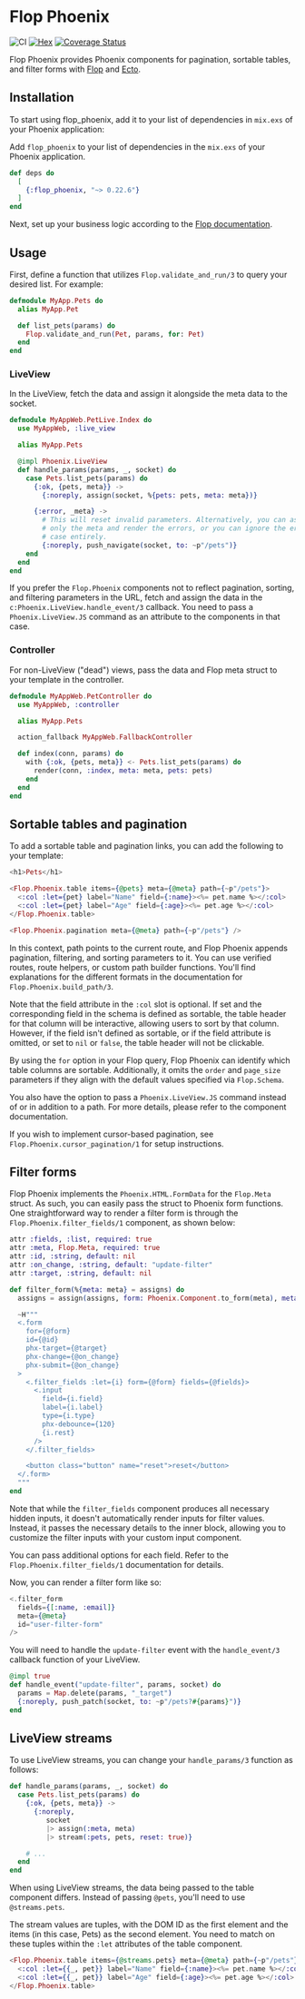 # Flop Phoenix

![CI](https://github.com/woylie/flop_phoenix/workflows/CI/badge.svg) [![Hex](https://img.shields.io/hexpm/v/flop_phoenix)](https://hex.pm/packages/flop_phoenix) [![Coverage Status](https://coveralls.io/repos/github/woylie/flop_phoenix/badge.svg)](https://coveralls.io/github/woylie/flop_phoenix)

Flop Phoenix provides Phoenix components for pagination, sortable tables, and
filter forms with [Flop](https://hex.pm/packages/flop) and
[Ecto](https://hex.pm/packages/ecto).

## Installation

To start using flop_phoenix, add it to your list of dependencies in `mix.exs`
of your Phoenix application:

Add `flop_phoenix` to your list of dependencies in the `mix.exs` of your Phoenix
application.

```elixir
def deps do
  [
    {:flop_phoenix, "~> 0.22.6"}
  ]
end
```

Next, set up your business logic according to the
[Flop documentation](https://hex.pm/packages/flop).

## Usage

First, define a function that utilizes `Flop.validate_and_run/3` to query your
desired list. For example:

```elixir
defmodule MyApp.Pets do
  alias MyApp.Pet

  def list_pets(params) do
    Flop.validate_and_run(Pet, params, for: Pet)
  end
end
```

### LiveView

In the LiveView, fetch the data and assign it alongside the meta data to the
socket.

```elixir
defmodule MyAppWeb.PetLive.Index do
  use MyAppWeb, :live_view

  alias MyApp.Pets

  @impl Phoenix.LiveView
  def handle_params(params, _, socket) do
    case Pets.list_pets(params) do
      {:ok, {pets, meta}} ->
        {:noreply, assign(socket, %{pets: pets, meta: meta})}

      {:error, _meta} ->
        # This will reset invalid parameters. Alternatively, you can assign
        # only the meta and render the errors, or you can ignore the error
        # case entirely.
        {:noreply, push_navigate(socket, to: ~p"/pets")}
    end
  end
end
```

If you prefer the `Flop.Phoenix` components not to reflect pagination, sorting,
and filtering parameters in the URL, fetch and assign the data in the
`c:Phoenix.LiveView.handle_event/3` callback. You need to pass a
`Phoenix.LiveView.JS` command as an attribute to the components in that case.

### Controller

For non-LiveView ("dead") views, pass the data and Flop meta struct to your
template in the controller.

```elixir
defmodule MyAppWeb.PetController do
  use MyAppWeb, :controller

  alias MyApp.Pets

  action_fallback MyAppWeb.FallbackController

  def index(conn, params) do
    with {:ok, {pets, meta}} <- Pets.list_pets(params) do
      render(conn, :index, meta: meta, pets: pets)
    end
  end
end
```

## Sortable tables and pagination

To add a sortable table and pagination links, you can add the following to your
template:

```elixir
<h1>Pets</h1>

<Flop.Phoenix.table items={@pets} meta={@meta} path={~p"/pets"}>
  <:col :let={pet} label="Name" field={:name}><%= pet.name %></:col>
  <:col :let={pet} label="Age" field={:age}><%= pet.age %></:col>
</Flop.Phoenix.table>

<Flop.Phoenix.pagination meta={@meta} path={~p"/pets"} />
```

In this context, path points to the current route, and Flop Phoenix appends
pagination, filtering, and sorting parameters to it. You can use verified
routes, route helpers, or custom path builder functions. You'll find
explanations for the different formats in the documentation for
`Flop.Phoenix.build_path/3`.

Note that the field attribute in the `:col` slot is optional. If set and the
corresponding field in the schema is defined as sortable, the table header for
that column will be interactive, allowing users to sort by that column. However,
if the field isn't defined as sortable, or if the field attribute is omitted, or
set to `nil` or `false`, the table header will not be clickable.

By using the `for` option in your Flop query, Flop Phoenix can identify which
table columns are sortable. Additionally, it omits the `order` and `page_size`
parameters if they align with the default values specified via `Flop.Schema`.

You also have the option to pass a `Phoenix.LiveView.JS` command instead of or
in addition to a path. For more details, please refer to the component
documentation.

If you wish to implement cursor-based pagination, see
`Flop.Phoenix.cursor_pagination/1` for setup instructions.

## Filter forms

Flop Phoenix implements the `Phoenix.HTML.FormData` for the `Flop.Meta` struct.
As such, you can easily pass the struct to Phoenix form functions. One
straightforward way to render a filter form is through the
`Flop.Phoenix.filter_fields/1` component, as shown below:

```elixir
attr :fields, :list, required: true
attr :meta, Flop.Meta, required: true
attr :id, :string, default: nil
attr :on_change, :string, default: "update-filter"
attr :target, :string, default: nil

def filter_form(%{meta: meta} = assigns) do
  assigns = assign(assigns, form: Phoenix.Component.to_form(meta), meta: nil)

  ~H"""
  <.form
    for={@form}
    id={@id}
    phx-target={@target}
    phx-change={@on_change}
    phx-submit={@on_change}
  >
    <.filter_fields :let={i} form={@form} fields={@fields}>
      <.input
        field={i.field}
        label={i.label}
        type={i.type}
        phx-debounce={120}
        {i.rest}
      />
    </.filter_fields>

    <button class="button" name="reset">reset</button>
  </.form>
  """
end
```

Note that while the `filter_fields` component produces all necessary hidden
inputs, it doesn't automatically render inputs for filter values. Instead, it
passes the necessary details to the inner block, allowing you to customize the
filter inputs with your custom input component.

You can pass additional options for each field. Refer to the
`Flop.Phoenix.filter_fields/1` documentation for details.

Now, you can render a filter form like so:

```elixir
<.filter_form
  fields={[:name, :email]}
  meta={@meta}
  id="user-filter-form"
/>
```

You will need to handle the `update-filter` event with the `handle_event/3`
callback function of your LiveView.

```elixir
@impl true
def handle_event("update-filter", params, socket) do
  params = Map.delete(params, "_target")
  {:noreply, push_patch(socket, to: ~p"/pets?#{params}")}
end
```

## LiveView streams

To use LiveView streams, you can change your `handle_params/3` function as
follows:

```elixir
def handle_params(params, _, socket) do
  case Pets.list_pets(params) do
    {:ok, {pets, meta}} ->
      {:noreply,
         socket
         |> assign(:meta, meta)
         |> stream(:pets, pets, reset: true)}

    # ...
  end
end
```

When using LiveView streams, the data being passed to the table component
differs. Instead of passing `@pets`, you'll need to use `@streams.pets`.

The stream values are tuples, with the DOM ID as the first element and the items
(in this case, Pets) as the second element. You need to match on these tuples
within the `:let` attributes of the table component.

```elixir
<Flop.Phoenix.table items={@streams.pets} meta={@meta} path={~p"/pets"}>
  <:col :let={{_, pet}} label="Name" field={:name}><%= pet.name %></:col>
  <:col :let={{_, pet}} label="Age" field={:age}><%= pet.age %></:col>
</Flop.Phoenix.table>
```
